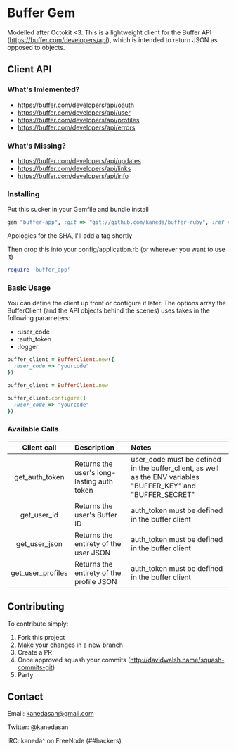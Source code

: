 # Buffer Gem

Modelled after Octokit <3. This is a lightweight client for the Buffer API (https://buffer.com/developers/api), which is intended to return JSON as opposed to objects.

## Client API

### What's Imlemented?
* https://buffer.com/developers/api/oauth
* https://buffer.com/developers/api/user
* https://buffer.com/developers/api/profiles
* https://buffer.com/developers/api/errors


### What's Missing?
* https://buffer.com/developers/api/updates
* https://buffer.com/developers/api/links
* https://buffer.com/developers/api/info

### Installing

Put this sucker in your Gemfile and bundle install

```ruby
gem "buffer-app", :git => "git://github.com/kaneda/buffer-ruby", :ref => "cd461c8a9f934c9a499e7bfe80f93d22e0f6481a"
```

Apologies for the SHA, I'll add a tag shortly

Then drop this into your config/application.rb (or wherever you want to use it)

```ruby
require 'buffer_app'
```

### Basic Usage

You can define the client up front or configure it later. The options array the BufferClient (and the API objects behind the scenes) uses takes in the following parameters:
* :user_code
* :auth_token
* :logger

```ruby
buffer_client = BufferClient.new({
  :user_code => "yourcode"
})
```

```ruby
buffer_client = BufferClient.new

buffer_client.configure({
  :user_code => "yourcode"
})
```

### Available Calls
| Client call | Description | Notes
| :-----------: | :----------- | :-----
| get_auth_token | Returns the user's long-lasting auth token | user_code must be defined in the buffer_client, as well as the ENV variables "BUFFER_KEY" and "BUFFER_SECRET" |
| get_user_id | Returns the user's Buffer ID | auth_token must be defined in the buffer client |
| get_user_json | Returns the entirety of the user JSON | auth_token must be defined in the buffer client |
| get_user_profiles | Returns the entirety of the profile JSON | auth_token must be defined in the buffer client |

## Contributing

To contribute simply:

1. Fork this project
2. Make your changes in a new branch
3. Create a PR
4. Once approved squash your commits (http://davidwalsh.name/squash-commits-git)
5. Party

## Contact

Email: kanedasan@gmail.com

Twitter: @kanedasan

IRC: kaneda^ on FreeNode (##hackers)
